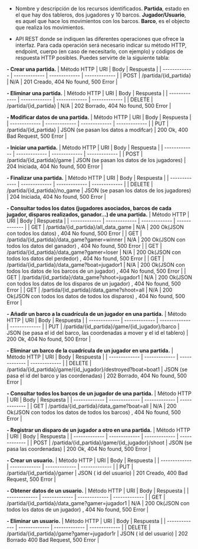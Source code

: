 - Nombre y descripción de los recursos identificados.
**Partida**, estado en el que hay dos tableros, dos jugadores y 10 barcos.
**Jugador/Usuario**, es aquel que hace los movimientos con los barcos.
**Barco**, es el objecto que realiza los movimientos.

- API REST donde se indiquen las diferentes operaciones que ofrece la interfaz. Para cada operación será necesario indicar su método HTTP, endpoint, cuerpo (en caso de necesitarlo, con ejemplo) y códigos de respuesta HTTP posibles. Puedes servirte de la siguiente tabla:

**- Crear una partida.**
| Método HTTP   | URI                    | Body          | Respuesta |
| ------------- | -------------          | ------------- | ------------- |
| POST          | /partida/{id_partida}  | N/A           | 201 Creado, 404 No found, 500 Error |


**- Eliminar una partida.**
| Método HTTP   | URI                    | Body          | Respuesta |
| ------------- | -------------          | ------------- | ------------- |
| DELETE        | /partida/{id_partida}  | N/A           | 202 Borrado, 404 No found, 500 Error |


**- Modificar datos de una partida.**
| Método HTTP   | URI                    | Body                                       | Respuesta |
| ------------- | -------------          | -------------                              | ------------- |
| PUT           | /partida/{id_partida}  | JSON (se pasan los datos a modifcar)       | 200 Ok, 400 Bad Request, 500 Error |


**- Iniciar una partida.**
| Método HTTP   | URI                         | Body                                           | Respuesta |
| ------------- | -------------               | -------------                                  | ------------- |
| POST          | /partida/{id_partida}/game  | JSON (se pasan los datos de los jugadores)     | 204 Iniciada, 404 No found, 500 Error |


**- Finalizar una partida.**
| Método HTTP   | URI                            | Body                                           | Respuesta |
| ------------- | -------------                  | -------------                                  | ------------- |
| DELETE        | /partida/{id_partida}/no_game  | JSON (se pasan los datos de los jugadores)     | 204 Iniciada, 404 No found, 500 Error |


**- Consultar todos los datos (jugadores asociados, barcos de cada jugador, disparos realizados, ganador...) de una partida.**
| Método HTTP   | URI                                             | Body            | Respuesta                       | 
| ------------- | -------------                                   | -------------   | -------------                   | 
| GET           | /partida/{id_partida}/all_data_game             | N/A             | 200 Ok(JSON con todos los datos) , 404 No found, 500 Error | 
| GET           | /partida/{id_partida}/data_game?gamer=winner    | N/A             | 200 Ok(JSON con todos los datos del ganador) , 404 No found, 500 Error | 
| GET           | /partida/{id_partida}/data_game?gamer=loser     | N/A             | 200 Ok(JSON con todos los datos del perdedor) , 404 No found, 500 Error | 
| GET           | /partida/{id_partida}/data_game?boat=jugador1   | N/A             | 200 Ok(JSON con todos los datos de los barcos de un jugador) , 404 No found, 500 Error | 
| GET           | /partida/{id_partida}/data_game?shoot=jugador1  | N/A             | 200 Ok(JSON con todos los datos de los disparos de un jugador) , 404 No found, 500 Error | 
| GET           | /partida/{id_partida}/data_game?shoot=all       | N/A             | 200 Ok(JSON con todos los datos de todos los disparos) , 404 No found, 500 Error | 


**- Añadir un barco a la cuadrícula de un jugador en una partida.**
| Método HTTP   | URI                                               | Body                                                                        | Respuesta |
| ------------- | -------------                                     | -------------                                                               | ------------- |
| PUT           | /partida/{id_partida}/game/{id_jugador}/barco     | JSON (se pasa el id del barco, las coordenadas a mover y el id el tablero)  | 200 Ok, 404 No found, 500 Error |


**- Eliminar un barco de la cuadrícula de un jugador en una partida.**
| Método HTTP   | URI                                                           | Body                                                | Respuesta |
| ------------- | -------------                                                 | -------------                                       | ------------- |
| DELETE        | /partida/{id_partida}/game/{id_jugador}/destroyed?boat=boat1  | JSON (se pasa el id del barco y las coordenadas)    | 202 Borrado, 404 No found, 500 Error |


**- Consultar todos los barcos de un jugador de una partida.**
| Método HTTP   | URI                                                | Body                                                | Respuesta |
| ------------- | -------------                                      | -------------                                       | ------------- |
| GET           | /partida/{id_partida}/data_game?boat=all           | N/A             | 200 Ok(JSON con todos los datos de todos los barcos) , 404 No found, 500 Error | 


**- Registrar un disparo de un jugador a otro en una partida.**
| Método HTTP   | URI                                                | Body                                                | Respuesta |
| ------------- | -------------                                      | -------------                                       | ------------- |
| POST          | /partida/{id_partida}/game/{id_jugador}/shoot      | JSON (se pasa las coordenadas)    | 200 Ok, 404 No found, 500 Error |


**- Crear un usuario.**
| Método HTTP   | URI                          | Body                                       | Respuesta |
| ------------- | -------------                | -------------                              | ------------- |
| PUT           | /partida/{id_partida}/gamer  | JSON ( id del usuario)                     | 201 Creado, 400 Bad Request, 500 Error |


**- Obtener datos de un usuario.**
| Método HTTP   | URI                                             | Body                                                | Respuesta |
| ------------- | -------------                                   | -------------                                       | ------------- |
| GET           | /partida/{id_partida}/data_game?gamer=jugador1  | N/A             | 200 Ok(JSON con todos los datos de un jugador) , 404 No found, 500 Error | 


**- Eliminar un usuario.**
| Método HTTP   | URI                                            | Body                                       | Respuesta |
| ------------- | -------------                                  | -------------                              | ------------- |
| DELETE           | /partida/{id_partida}/game?gamer=jugador1r  | JSON ( id del usuario)                     | 202 Borrado 400 Bad Request, 500 Error |
